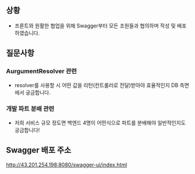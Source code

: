 ## 상황
- 프론트와 원활한 협업을 위해 Swagger부터 모든 조원들과 협의하며 작성 및 배포하였습니다.

## 질문사항
### AurgumentResolver 관련
- resolver를 사용할 시 어떤 값을 리턴(컨트롤러로 전달)받아야 효율적인지 DB 측면에서 궁금합니다.

### 개발 파트 분배 관련
- 저희 서비스 규모 정도면 백엔드 4명이 어떤식으로 파트를 분배해야 일반적인지도 궁금합니다!

## Swagger 배포 주소
http://43.201.254.198:8080/swagger-ui/index.html
